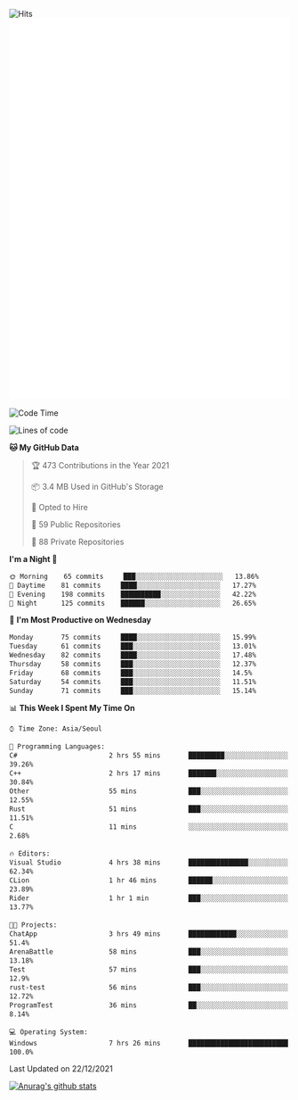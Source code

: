 ![Hits](https://hits.seeyoufarm.com/api/count/incr/badge.svg?url=https%3A%2F%2Fgithub.com%2Fkokose1234&count_bg=%2379C83D&title_bg=%23555555&icon=apple.svg&icon_color=%23E7E7E7&title=hits&edge_flat=false)
<br/>
![Metrics](https://github.com/kokose1234/kokose1234/blob/main/github-metrics.svg)

<!--START_SECTION:waka-->
![Code Time](http://img.shields.io/badge/Code%20Time-348%20hrs%2040%20mins-blue)

![Lines of code](https://img.shields.io/badge/From%20Hello%20World%20I%27ve%20Written-8%20Million%20lines%20of%20code-blue)

**🐱 My GitHub Data** 

> 🏆 473 Contributions in the Year 2021
 > 
> 📦 3.4 MB Used in GitHub's Storage 
 > 
> 💼 Opted to Hire
 > 
> 📜 59 Public Repositories 
 > 
> 🔑 88 Private Repositories  
 > 
**I'm a Night 🦉** 

```text
🌞 Morning    65 commits     ███░░░░░░░░░░░░░░░░░░░░░░   13.86% 
🌆 Daytime    81 commits     ████░░░░░░░░░░░░░░░░░░░░░   17.27% 
🌃 Evening    198 commits    ██████████░░░░░░░░░░░░░░░   42.22% 
🌙 Night      125 commits    ██████░░░░░░░░░░░░░░░░░░░   26.65%

```
📅 **I'm Most Productive on Wednesday** 

```text
Monday       75 commits     ████░░░░░░░░░░░░░░░░░░░░░   15.99% 
Tuesday      61 commits     ███░░░░░░░░░░░░░░░░░░░░░░   13.01% 
Wednesday    82 commits     ████░░░░░░░░░░░░░░░░░░░░░   17.48% 
Thursday     58 commits     ███░░░░░░░░░░░░░░░░░░░░░░   12.37% 
Friday       68 commits     ███░░░░░░░░░░░░░░░░░░░░░░   14.5% 
Saturday     54 commits     ███░░░░░░░░░░░░░░░░░░░░░░   11.51% 
Sunday       71 commits     ███░░░░░░░░░░░░░░░░░░░░░░   15.14%

```


📊 **This Week I Spent My Time On** 

```text
⌚︎ Time Zone: Asia/Seoul

💬 Programming Languages: 
C#                       2 hrs 55 mins       █████████░░░░░░░░░░░░░░░░   39.26% 
C++                      2 hrs 17 mins       ███████░░░░░░░░░░░░░░░░░░   30.84% 
Other                    55 mins             ███░░░░░░░░░░░░░░░░░░░░░░   12.55% 
Rust                     51 mins             ███░░░░░░░░░░░░░░░░░░░░░░   11.51% 
C                        11 mins             ░░░░░░░░░░░░░░░░░░░░░░░░░   2.68%

🔥 Editors: 
Visual Studio            4 hrs 38 mins       ███████████████░░░░░░░░░░   62.34% 
CLion                    1 hr 46 mins        ██████░░░░░░░░░░░░░░░░░░░   23.89% 
Rider                    1 hr 1 min          ███░░░░░░░░░░░░░░░░░░░░░░   13.77%

🐱‍💻 Projects: 
ChatApp                  3 hrs 49 mins       ████████████░░░░░░░░░░░░░   51.4% 
ArenaBattle              58 mins             ███░░░░░░░░░░░░░░░░░░░░░░   13.18% 
Test                     57 mins             ███░░░░░░░░░░░░░░░░░░░░░░   12.9% 
rust-test                56 mins             ███░░░░░░░░░░░░░░░░░░░░░░   12.72% 
ProgramTest              36 mins             ██░░░░░░░░░░░░░░░░░░░░░░░   8.14%

💻 Operating System: 
Windows                  7 hrs 26 mins       █████████████████████████   100.0%

```


 Last Updated on 22/12/2021
<!--END_SECTION:waka-->

[![Anurag's github stats](https://github-readme-stats.vercel.app/api?username=kokose1234&theme=dracula)](https://github.com/anuraghazra/github-readme-stats)



	
